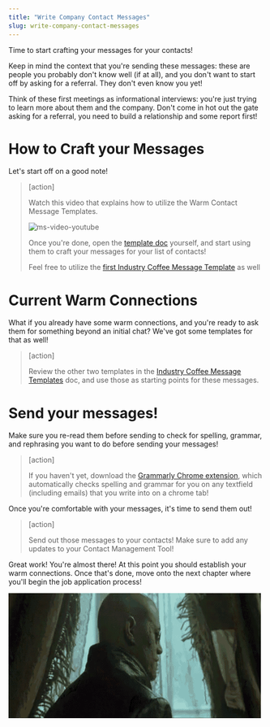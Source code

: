 ```yaml
---
title: "Write Company Contact Messages"
slug: write-company-contact-messages
---
```


Time to start crafting your messages for your contacts!

Keep in mind the context that you're sending these messages: these are people you probably don't know well (if at all), and you don't want to start off by asking for a referral. They don't even know you yet!

Think of these first meetings as informational interviews: you're just trying to learn more about them and the company. Don't come in hot out the gate asking for a referral, you need to build a relationship and some report first!

# How to Craft your Messages

Let's start off on a good note!

> [action]
>
> Watch this video that explains how to utilize the Warm Contact Message Templates.
>
> ![ms-video-youtube](https://www.youtube.com/watch?v=rl4K7DunU30)
>
> Once you're done, open the [template doc](https://docs.google.com/document/d/13JGarODrfhwkuPGP2OY8oGQ8nxtaloNQnClrocCNM6A/edit?usp=sharing) yourself, and start using them to craft your messages for your list of contacts!
>
> Feel free to utilize the [first Industry Coffee Message Template](https://docs.google.com/document/d/1FD52I6tKofC1zpZyLWmX1BCQw5WDPkmzimvDSK_E_nM/edit#heading=h.dy1e13wcyt03) as well

# Current Warm Connections

What if you already have some warm connections, and you're ready to ask them for something beyond an initial chat? We've got some templates for that as well!

> [action]
>
> Review the other two templates in the [Industry Coffee Message Templates](https://docs.google.com/document/d/1FD52I6tKofC1zpZyLWmX1BCQw5WDPkmzimvDSK_E_nM/edit#heading=h.dy1e13wcyt03) doc, and use those as starting points for these messages.

# Send your messages!

Make sure you re-read them before sending to check for spelling, grammar, and rephrasing you want to do before sending your messages!

> [action]
>
> If you haven't yet, download the [Grammarly Chrome extension](https://chrome.google.com/webstore/detail/grammarly-for-chrome/kbfnbcaeplbcioakkpcpgfkobkghlhen?hl=en), which automatically checks spelling and grammar for you on any textfield (including emails) that you write into on a chrome tab!

Once you're comfortable with your messages, it's time to send them out!

> [action]
>
> Send out those messages to your contacts! Make sure to add any updates to your Contact Management Tool!

Great work! You're almost there! At this point you should establish your warm connections. Once that's done, move onto the next chapter where you'll begin the job application process!

![at last](./assets/atlast.gif)
